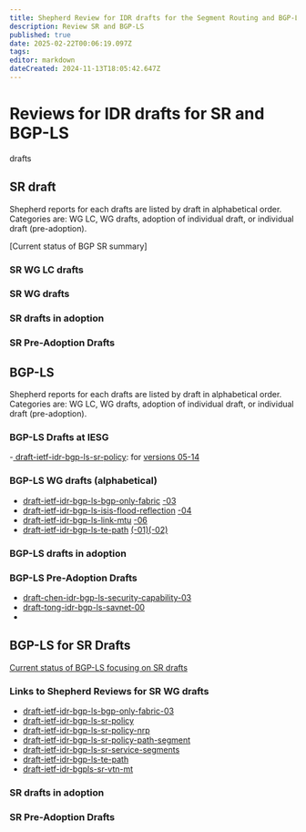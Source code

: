 ```yaml
---
title: Shepherd Review for IDR drafts for the Segment Routing and BGP-LS Technology 
description: Review SR and BGP-LS 
published: true
date: 2025-02-22T00:06:19.097Z
tags: 
editor: markdown
dateCreated: 2024-11-13T18:05:42.647Z
---
```


# Reviews for IDR drafts for SR and BGP-LS 
drafts 
## SR draft
Shepherd reports for each drafts are listed by draft in alphabetical order. 
Categories are: WG LC, WG drafts, adoption of individual draft, or individual draft (pre-adoption).  

[Current status of BGP SR summary] 
### SR WG LC drafts

### SR WG drafts 
### SR drafts in adoption 
### SR Pre-Adoption Drafts 

## BGP-LS 
Shepherd reports for each drafts are listed by draft in alphabetical order. 
Categories are: WG LC, WG drafts, adoption of individual draft, or individual draft (pre-adoption).  

### BGP-LS Drafts at IESG
-[ draft-ietf-idr-bgp-ls-sr-policy](https://datatracker.ietf.org/doc/draft-ietf-idr-bgp-ls-sr-policy/): for  [versions 05-14](/group/idr/Shepherd-SR-BGP-LS/BGP-LS-SR/bgp-ls-sr-policy)  
### BGP-LS WG drafts (alphabetical) 
-  [draft-ietf-idr-bgp-ls-bgp-only-fabric](https://datatracker.ietf.org/doc/draft-ietf-idr-bgp-ls-bgp-only-fabric/) [-03](/group/idr/Shepherd-SR-BGP-LS/BGP-LS-SR/bgp-only-fabric)
- [draft-ietf-idr-bgp-ls-isis-flood-reflection](https://datatracker.ietf.org/doc/draft-ietf-idr-bgp-ls-isis-flood-reflection/) [-04](/group/idr/Shepherd-SR-BGP-LS/BGP-LS/draft-ietf-idr-bgp-ls-isis-flood-reflection-04)
- [draft-ietf-idr-bgp-ls-link-mtu](https://datatracker.ietf.org/doc/draft-ietf-idr-bgp-ls-link-mtu/) [-06](/group/idr/Shepherd-SR-BGP-LS/BGP-LS/draft-ietf-idr-bgp-ls-link-mtu)
- [draft-ietf-idr-bgp-ls-te-path](https://datatracker.ietf.org/doc/draft-ietf-idr-bgp-ls-te-path/) [(-01)(-02)](/group/idr/Shepherd-SR-BGP-LS/BGP-LS/draft-ietf-idr-bgp-ls-te-path) 
### BGP-LS drafts in adoption 
### BGP-LS Pre-Adoption Drafts 
-  [draft-chen-idr-bgp-ls-security-capability-03](/group/idr/Shepherd-SR-BGP-LS/BGP-LS/draft-chen-idr-bgp-ls-security-capability)
 - [draft-tong-idr-bgp-ls-savnet-00](/group/idr/Shepherd-SR-BGP-LS/BGP-LS/draft-ietf-idr-bgp-ls-savenet)
 - 

## BGP-LS for SR Drafts 

[Current status of BGP-LS focusing on SR drafts](https://wiki.ietf.org/group/idr/Shepherd-SR-BGP-LS/BGP-LS-SR/)

### Links to Shepherd Reviews for SR WG drafts 

-  [draft-ietf-idr-bgp-ls-bgp-only-fabric-03](/group/idr/Shepherd-SR-BGP-LS/BGP-LS-SR/bgp-only-fabric)
- [draft-ietf-idr-bgp-ls-sr-policy](/group/idr/Shepherd-SR-BGP-LS/BGP-LS-SR/bgp-ls-sr-policy)
- [draft-ietf-idr-bgp-ls-sr-policy-nrp](/group/idr/Shepherd-SR-BGP-LS/BGP-LS-SR/bgp-ls-sr-policy-nrp)
- [draft-ietf-idr-bgp-ls-sr-policy-path-segment](/group/idr/Shepherd-SR-BGP-LS/BGP-LS-SR/bgp-ls-sr-policy-path-segment)
- [draft-ietf-idr-bgp-ls-sr-service-segments](/group/idr/Shepherd-SR-BGP-LS/BGP-LS-SR/bgp-ls-sr-service-segments) 
- [draft-ietf-idr-bgp-ls-te-path](/group/idr/Shepherd-SR-BGP-LS/BGP-LS-SR/bgp-ls-te-path) 
- [draft-ietf-idr-bgpls-sr-vtn-mt](/group/idr/Shepherd-SR-BGP-LS/BGP-LS-SR/bgp-ls-sr-mt) 


### SR drafts in adoption 

### SR Pre-Adoption Drafts 
